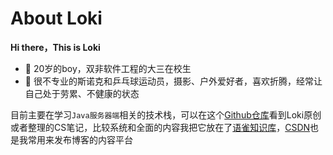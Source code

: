 # About Loki

**Hi there，This is Loki**

+ :watermelon: 20岁的boy，双非软件工程的大三在校生
+ :haircut: 很不专业的斯诺克和乒乓球运动员，摄影、户外爱好者，喜欢折腾，经常让自己处于劳累、不健康的状态

目前主要在学习`Java服务器端`相关的技术栈，可以在这个[Github仓库](https://github.com/OliverLoki/blogs)看到Loki原创或者整理的CS笔记，比较系统和全面的内容我把它放在了[语雀知识库](https://www.yuque.com/oliverloki/java)，[CSDN](https://blog.csdn.net/Night__breeze)也是我常用来发布博客的内容平台

